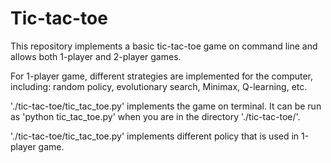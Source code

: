 # Tic-tac-toe

This repository implements a basic tic-tac-toe game on command line and allows both 1-player and 2-player games.

For 1-player game, different strategies are implemented for the computer, including: random policy, evolutionary search, Minimax, Q-learning, etc.

'./tic-tac-toe/tic_tac_toe.py' implements the game on terminal. It can be run as 'python tic_tac_toe.py' when you are in the directory './tic-tac-toe/'.

'./tic-tac-toe/tic_tac_toe.py' implements different policy that is used in 1-player game.


